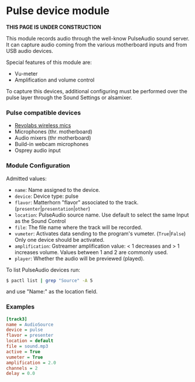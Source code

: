 
Pulse device module
===================

**THIS PAGE IS UNDER CONSTRUCTION**

This module records audio through the well-know PulseAudio sound server. It can capture audio coming from the various motherboard inputs and from USB audio devices.

Special features of this module are:
* Vu-meter
* Amplification and volume control

To capture this devices, additional configuring must be performed over the pulse layer through the Sound Settings or alsamixer.

### Pulse compatible devices
* [Revolabs wireless mics](Devices/Pulse.md)
* Microphones (thr. motherboard)
* Audio mixers (thr motherboard)
* Build-in webcam microphones
* Osprey audio input


### Module Configuration

Admitted values:

* `name`: Name assigned to the device.
* `device`: Device type: pulse
* `flavor`: Matterhorn "flavor" associated to the track. (`presenter`|`presentation`|`other`)
* `location`: PulseAudio source name. Use default to select the same Input as the Sound Control
* `file`: The file name where the track will be recorded.
* `vumeter`: Activates data sending to the program's vumeter. (`True`|`False`) Only one device should be activated.
* `amplification`: Gstreamer amplification value: < 1 decreases and > 1 increases volume. Values between 1 and 2 are commonly used.
* `player`: Whether the audio will be previewed (played).

To list PulseAudio devices run:
```bash
$ pactl list | grep "Source" -A 5
```
and use "Name:" as the location field.

### Examples
```ini
[track3]
name = AudioSource
device = pulse
flavor = presenter
location = default
file = sound.mp3
active = True
vumeter = True
amplification = 2.0
channels = 2
delay = 0.0
```
